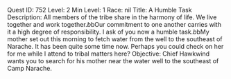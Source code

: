 Quest ID: 752
Level: 2
Min Level: 1
Race: nil
Title: A Humble Task
Description: All members of the tribe share in the harmony of life. We live together and work together.$b$bOur commitment to one another carries with it a high degree of responsibility. I ask of you now a humble task.$b$bMy mother set out this morning to fetch water from the well to the southeast of Narache. It has been quite some time now. Perhaps you could check on her for me while I attend to tribal matters here?
Objective: Chief Hawkwind wants you to search for his mother near the water well to the southeast of Camp Narache.
